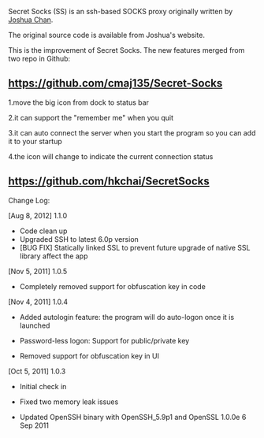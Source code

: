 Secret Socks (SS) is an ssh-based SOCKS proxy originally written by [Joshua Chan](http://nihilex.com/secret-socks). 

The original source code is available from Joshua's website. 

This is the improvement of Secret Socks. The new features merged from two repo in Github:

https://github.com/cmaj135/Secret-Socks
-----------
  1.move the big icon from dock to status bar

  2.it can support the "remember me" when you quit

  3.it can auto connect the server when you start the program so you can add it to your startup

  4.the icon will change to indicate the current connection status

https://github.com/hkchai/SecretSocks
-----------

Change Log:

[Aug 8, 2012] 1.1.0
- Code clean up
- Upgraded SSH to latest 6.0p version
- [BUG FIX] Statically linked SSL to prevent future upgrade of native SSL library affect the app

[Nov 5, 2011] 1.0.5

- Completely removed support for obfuscation key in code

[Nov 4, 2011] 1.0.4

- Added autologin feature: the program will do auto-logon once it is launched

- Password-less logon: Support for public/private key

- Removed support for obfuscation key in UI

[Oct 5, 2011] 1.0.3

- Initial check in

- Fixed two memory leak issues

- Updated OpenSSH binary with OpenSSH_5.9p1 and OpenSSL 1.0.0e 6 Sep 2011
